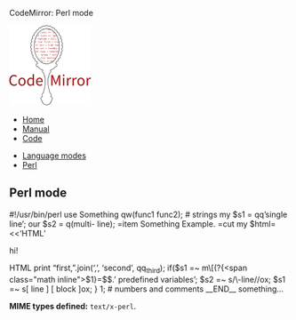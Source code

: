 CodeMirror: Perl mode

[<img src="../../doc/logo.png" id="logo" />](http://codemirror.net)

-   [Home](../../index.html)
-   [Manual](../../doc/manual.html)
-   [Code](https://github.com/marijnh/codemirror)

<!-- -->

-   [Language modes](../index.html)
-   <a href="#" class="active">Perl</a>

Perl mode
---------

\#!/usr/bin/perl use Something qw(func1 func2); \# strings my $s1 = qq’single line’; our $s2 = q(multi- line); =item Something Example. =cut my $html=&lt;&lt;‘HTML’

hi!

HTML print “first,”.join(‘,’, ‘second’, qq<sub>third</sub>); if($s1 =~ m\[(?{<span class="math inline">$1}=$</span>$.’ predefined variables’; $s2 =~ s/\\-line//ox; $s1 =~ s\[ line \] \[ block \]ox; } 1; \# numbers and comments \_\_END\_\_ something…

**MIME types defined:** `text/x-perl`.
